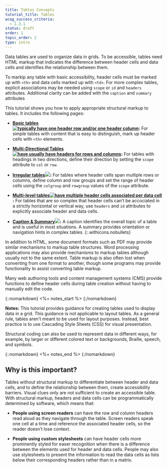```yaml
---
title: Tables Concepts
tutorial_title: Tables
wcag_success_criteria: 
  - 1.3.1
status: draft
order: 1
topic_order: 2
type: intro
---
```


Data tables are used to organize data in grids. To be accessible, tables need HTML markup that indicates the difference between header cells and data cells and identifies the relationship between them.

To markip any table with basic accessibility, header cells must be marked up with `<th>` and data cells marked up with `<td>`. For more complex tables, explicit associations may be needed using `scope` or `id` and `headers` attributes. Additional clarity can be added with the `caption` and `summary` attributes

This tutorial shows you how to apply appropriate structural markup to tables. It includes the following pages:

-   **[Basic tables![ typically have one header row and/or one header column](img-simple.png)](basic.html):** For simple tables with content that is easy to distinguish, mark up header cells with `<th>` elements.

-   **[Multi-Directional Tables![ have usually have headers for rows and columns](img-multidir.png)](multi-directional.html):**  For tables with headings in two directions, define their direction by setting the `scope` attribute to `col` or `row`.

-   **[Irregular tables![](img-irreg.png)](irregular.html):**  For tables where header cells span multiple rows or columns, define column and row groups and set the range of header cells using the `colgroup` and `rowgroup` values of the `scope` attribute.

-   **[Multi-level tables![ have multiple header cells associated per data cell](img-multi.png)](multi-level.html):**  For tables that are so complex that header cells can’t be accociated in a strictly horizontal or vertical way, use `headers` and `id` attributes to explicitly associate header and data cells.

-   **[Caption & Summary![](img-caption.png)](caption-summary.html):** A caption identifies the overall topic of a table and is useful in most situations. A summary provides orientation or navigation hints in complex tables.
{:.withicons.nobullets}

In addition to HTML, some document formats such as PDF may provide similar mechanisms to markup table structures. Word processing applications may also provide mechanisms to markup tables although usually not to the same extent. Table markup is also often lost when converting from one format to another, though some programs may provide functionality to assist converting table markup.

Many web authoring tools and content management systems (CMS) provide functions to define header cells during table creation without having to manually edit the code.

{::nomarkdown}
<%= notes_start %>
{:/nomarkdown}

**Notes:** This tutorial provides guidance for creating tables used to display data in a grid. This guidance is not applicable to layout tables. As a general rule, tables aren't meant to be used for layout purposes. Instead, best practice is to use Cascading Style Sheets (CSS) for visual presentation.

Structural coding can also be used to represent data in different ways, for example, by larger or different colored text or backgrounds, Braille, speech, and symbols.

{::nomarkdown}
<%= notes_end %>
{:/nomarkdown}

## Why is this important?

Tables without structural markup to differentiate between header and data cells, and to define the relationship between them, create accessibility barriers. Visual clues only are not sufficient to create an accessible table. With structural markup, headers and data cells can be programmatically determined by software, which means that:

-   **People using screen readers** can have the row and column headers read aloud as they navigate through the table. Screen readers speak one cell at a time and reference the associated header cells, so the reader doesn’t lose context.

-   **People using custom stylesheets** can have header cells more prominently styled for easer recognition when there is a difference between the  elements used for header and data cells. People may also use stylesheets to present the information to read the data cells as lists below their corresponding headers rather than in a matrix.

